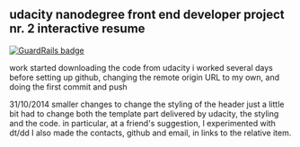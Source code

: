 udacity
nanodegree front end developer
project nr. 2
interactive resume
------------------------

[![GuardRails badge](https://badges.production.guardrails.io/bennythejudge/frontend-nanodegree-resume.svg)](https://www.guardrails.io)

work started downloading the code from udacity
i worked several days before setting up github, changing the remote origin URL
to my own, and doing the first commit and push

31/10/2014
smaller changes to change the styling of the header just a little bit
had to change both the template part delivered by udacity, the styling and the
code.
in particular, at a friend's suggestion, I experimented with dt/dd
I also made the contacts, github and email, in links to the relative item.

